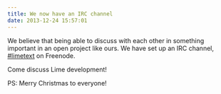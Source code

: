 ```yaml
---
title: We now have an IRC channel
date: 2013-12-24 15:57:01
---
```


We believe that being able to discuss with each other in something important in an open project like ours. We have set up an IRC channel, [#limetext] on Freenode.  

Come discuss Lime development!

PS: Merry Christmas to everyone!

[#limetext]: http://webchat.freenode.net/?channels=limetext
